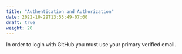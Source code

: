 ```yaml
---
title: "Authentication and Authorization"
date: 2022-10-29T13:55:49-07:00
draft: true
weight: 20
---
```


In order to login with GitHub you must use your primary verified email.
